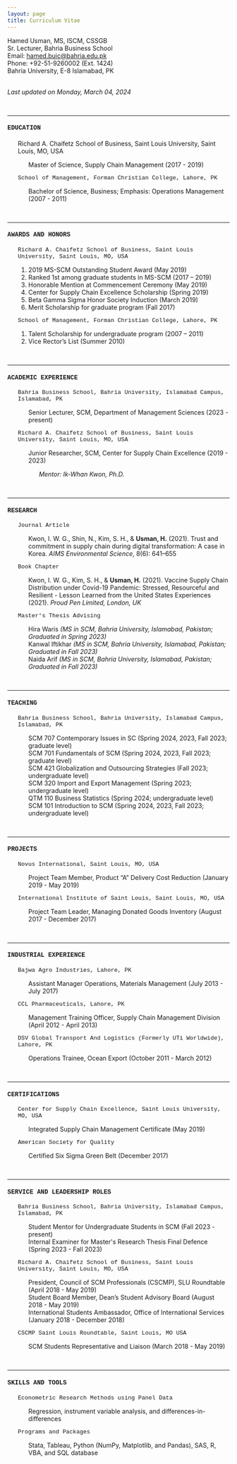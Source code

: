 ```yaml
---
layout: page
title: Curriculum Vitae
---
```

Hamed Usman, MS, ISCM, CSSGB<br/>
Sr. Lecturer, Bahria Business School<br/>
Email: hamed.buic@bahria.edu.pk<br/>
Phone: +92-51-9260002 (Ext. 1424)<br/>
Bahria University, E-8 Islamabad, PK<br/>
<br/>
<p><i>Last updated on Monday, March 04, 2024</i></p>


<br/>

---


<h4 style="font-family:courier">EDUCATION</h4>

<ul style="list-style-type:none;">
 Richard A. Chaifetz School of Business, Saint Louis University, Saint Louis, MO, USA</a>
  <ul style="list-style-type:none;">
   <li>Master of Science, Supply Chain Management (2017 - 2019)</li>
  </ul>
</ul>

<ul style="list-style-type:none;">
 <a style="font-family:courier; font-size:13px">School of Management, Forman Christian College, Lahore, PK</a>
  <ul style="list-style-type:none;">
   <li>Bachelor of Science, Business; Emphasis: Operations Management (2007 - 2011)</li>
  </ul>
</ul>


<br/>

---


<h4 style="font-family:courier">AWARDS AND HONORS</h4>
 <ul style="list-style-type:none;">
  <a style="font-family:courier; font-size:13px">Richard A. Chaifetz School of Business, Saint Louis University, Saint Louis, MO, USA</a>
   <ol>
    <li>2019 MS-SCM Outstanding Student Award (May 2019)</li>
    <li>Ranked 1st among graduate students in MS-SCM (2017 – 2019)</li>
    <li>Honorable Mention at Commencement Ceremony (May 2019)</li>
    <li>Center for Supply Chain Excellence Scholarship (Spring 2019)</li>
    <li>Beta Gamma Sigma Honor Society Induction (March 2019)</li>
    <li>Merit Scholarship for graduate program (Fall 2017)</li>
   </ol>
 </ul>

  <ul style="list-style-type:none;">
   <a style="font-family:courier; font-size:13px">School of Management, Forman Christian College, Lahore, PK</a>
    <ol>
     <li>Talent Scholarship for undergraduate program (2007 – 2011)</li>
     <li>Vice Rector’s List (Summer 2010)</li>
    </ol>
  </ul>


<br/>

---


<h4 style="font-family:courier">ACADEMIC EXPERIENCE</h4>

<ul style="list-style-type:none;">
 <a style="font-family:courier; font-size:13px">Bahria Business School, Bahria University, Islamabad Campus, Islamabad, PK</a>
  <ul style="list-style-type:none;">
   <li>Senior Lecturer, SCM, Department of Management Sciences (2023 - present)</li>
  </ul>
</ul>

<ul style="list-style-type:none;">
 <a style="font-family:courier; font-size:13px">Richard A. Chaifetz School of Business, Saint Louis University, Saint Louis, MO, USA</a>
  <ul style="list-style-type:none;">
   <li>Junior Researcher, SCM, Center for Supply Chain Excellence (2019 - 2023)</li>
    <ul style="list-style-type:none;"><i>Mentor: Ik-Whan Kwon, Ph.D.</i>
    </ul>
  </ul>
</ul>


<br/>

---


<h4 style="font-family:courier">RESEARCH</h4>
  
  <ul style="list-style-type:none;"><a style="font-family:courier; font-size:13px">Journal Article</a>
   <ul style="list-style-type:none;"><li>Kwon, I. W. G., Shin, N., Kim, S. H., & <b>Usman, H.</b> (2021). Trust and commitment in supply chain during digital transformation: A case in Korea. <i>AIMS Environmental Science</i>, 8(6): 641–655</li></ul>
  </ul>

 <ul style="list-style-type:none;"><a style="font-family:courier; font-size:13px">Book Chapter</a>
  <ul style="list-style-type:none;"><li>Kwon, I. W. G., Kim, S. H., & <b>Usman, H.</b> (2021). Vaccine Supply Chain Distribution under Covid-19 Pandemic: Stressed, Resourceful and Resilient - Lesson Learned from the United States Experiences (2021). <i>Proud Pen Limited, London, UK</i></li>
  </ul>
 </ul>

  <ul style="list-style-type:none;"><a style="font-family:courier; font-size:13px">Master's Thesis Advising</a>
    <ul style="list-style-type:none;">
     <li>Hira Waris <i>(MS in SCM, Bahria University, Islamabad, Pakistan; Graduated in Spring 2023)</i></li>
      <!--<ul style="list-style-type:none;"><li>- Thesis Title: <i>The relationship between inventory leanness, dynamism, and sustainability of firms: In context of US-based clean 200 companies</i></li></ul>-->
     <li>Kanwal Iftikhar <i>(MS in SCM, Bahria University, Islamabad, Pakistan; Graduated in Fall 2023)</i></li>
     <li>Naida Arif <i>(MS in SCM, Bahria University, Islamabad, Pakistan; Graduated in Fall 2023)</i></li>
    </ul>
  </ul>


<br/>

---


<h4 style="font-family:courier">TEACHING</h4>
 <ul style="list-style-type:none;">
  <a style="font-family:courier; font-size:13px">Bahria Business School, Bahria University, Islamabad Campus, Islamabad, PK</a>
   <ul style="list-style-type:none;">
    <li>SCM 707 Contemporary Issues in SC (Spring 2024, 2023, Fall 2023; graduate level)</li>
    <li>SCM 701 Fundamentals of SCM (Spring 2024, 2023, Fall 2023; graduate level)</li>
    <li>SCM 421 Globalization and Outsourcing Strategies (Fall 2023; undergraduate level)</li>
    <li>SCM 320 Import and Export Management (Spring 2023; undergraduate level)</li>
    <li>QTM 110 Business Statistics (Spring 2024; undergraduate level)</li>
    <li>SCM 101 Introduction to SCM (Spring 2024, 2023, Fall 2023; undergraduate level)</li>
   </ul>
 </ul>


<br/>

---


<h4 style="font-family:courier">PROJECTS</h4>

 <ul style="list-style-type:none;">
  <a style="font-family:courier; font-size:13px">Novus International, Saint Louis, MO, USA</a>
   <ul style="list-style-type:none;">
    <li>Project Team Member, Product “A” Delivery Cost Reduction (January 2019 - May 2019)</li>
   </ul> 
 </ul>

 <ul style="list-style-type:none;">
  <a style="font-family:courier; font-size:13px">International Institute of Saint Louis, Saint Louis, MO, USA</a>
   <ul style="list-style-type:none;">
    <li>Project Team Leader, Managing Donated Goods Inventory (August 2017 - December 2017)</li>
   </ul>
 </ul>


<br/>

---


<h4 style="font-family:courier">INDUSTRIAL EXPERIENCE</h4>

 <ul style="list-style-type:none;">
  <a style="font-family:courier; font-size:13px">Bajwa Agro Industries, Lahore, PK</a>
   <ul style="list-style-type:none;">
    <li>Assistant Manager Operations, Materials Management (July 2013 - July 2017)</li>
   </ul>
 </ul>

  <ul style="list-style-type:none;">
  <a style="font-family:courier; font-size:13px">CCL Pharmaceuticals, Lahore, PK</a>
   <ul style="list-style-type:none;">
    <li>Management Training Officer, Supply Chain Management Division (April 2012 - April 2013)</li>
   </ul>
 </ul>

 <ul style="list-style-type:none;">
  <a style="font-family:courier; font-size:13px">DSV Global Transport And Logistics (Formerly UTi Worldwide), Lahore, PK</a>
   <ul style="list-style-type:none;">
    <li>Operations Trainee, Ocean Export (October 2011 - March 2012)</li>
   </ul>
 </ul>


<br/>

---


<h4 style="font-family:courier">CERTIFICATIONS</h4>

 <ul style="list-style-type:none;">
  <a style="font-family:courier; font-size:13px">Center for Supply Chain Excellence, Saint Louis University, MO, USA</a>
   <ul style="list-style-type:none;">
    <li>Integrated Supply Chain Management Certificate (May 2019)</li>
   </ul>
 </ul>

  <ul style="list-style-type:none;">
  <a style="font-family:courier; font-size:13px">American Society for Quality</a>
   <ul style="list-style-type:none;">
    <li>Certified Six Sigma Green Belt (December 2017)</li>
   </ul>
 </ul>


<br/>

---


<h4 style="font-family:courier">SERVICE AND LEADERSHIP ROLES</h4>

<ul style="list-style-type:none;">
  <a style="font-family:courier; font-size:13px">Bahria Business School, Bahria University, Islamabad Campus, Islamabad, PK</a>
   <ul style="list-style-type:none;">
    <li>Student Mentor for Undergraduate Students in SCM (Fall 2023 - present)</li>
    <li>Internal Examiner for Master's Research Thesis Final Defence (Spring 2023 - Fall 2023)</li>
    </ul>
 </ul>

 
 <ul style="list-style-type:none;">
  <a style="font-family:courier; font-size:13px">Richard A. Chaifetz School of Business, Saint Louis University, Saint Louis, MO, USA</a>
   <ul style="list-style-type:none;">
    <li>President, Council of SCM Professionals (CSCMP), SLU Roundtable (April 2018 - May 2019)</li>
    <li>Student Board Member, Dean’s Student Advisory Board (August 2018 - May 2019)</li>
    <li>International Students Ambassador, Office of International Services (January 2018 - December 2018)</li>
    </ul>
 </ul>

 <ul style="list-style-type:none;">
  <a style="font-family:courier; font-size:13px">CSCMP Saint Louis Roundtable, Saint Louis, MO USA</a>
   <ul style="list-style-type:none;">
    <li>SCM Students Representative and Liaison (March 2018 - May 2019)</li>
    </ul>
 </ul>


<br/>

---


<h4 style="font-family:courier">SKILLS AND TOOLS</h4>

 <ul style="list-style-type:none;">
  <a style="font-family:courier; font-size:13px">Econometric Research Methods using Panel Data</a>
   <ul style="list-style-type:none;">
    <li>Regression, instrument variable analysis, and differences-in-differences</li>
    </ul>
 </ul>

<ul style="list-style-type:none;">
  <a style="font-family:courier; font-size:13px">Programs and Packages</a>
   <ul style="list-style-type:none;">
    <li>Stata, Tableau, Python (NumPy, Matplotlib, and Pandas), SAS, R, VBA, and SQL database</li>
    </ul>
 </ul>
